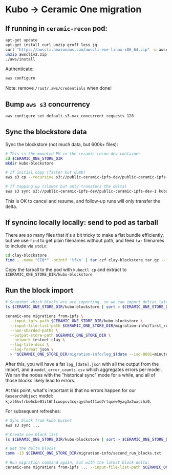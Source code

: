 # Kubo -> Ceramic One migration

## If running in `ceramic-recon` pod:
```bash
apt-get update
apt-get install curl unzip groff less jq
curl "https://awscli.amazonaws.com/awscli-exe-linux-x86_64.zip" -o awscliv2.zip
unzip awscliv2.zip
./aws/install
```

Authenticate:
```bash
aws configure
```

Note: remove `/root/.aws/credentials` when done!

## Bump `aws s3` concurrency
```bash
aws configure set default.s3.max_concurrent_requests 128
```

## Sync the blockstore data
Sync the blockstore (not much data, but 600k+ files):
```bash
# This is the mounted PV in the ceramic-recon-dev container
cd $CERAMIC_ONE_STORE_DIR
mkdir kubo-blockstore

# If initial copy (faster but dumb)
aws s3 cp --recursive s3://public-ceramic-ipfs-dev/public-ceramic-ipfs-dev-1 kubo-blockstore

# If topping up (slower but only transfers the delta)
aws s3 sync s3://public-ceramic-ipfs-dev/public-ceramic-ipfs-dev-1 kubo-blockstore
```

This is OK to cancel and resume, and follow-up runs will only transfer the delta.


## If syncinc locally locally: send to pod as tarball
There are so many files that it's a bit tricky to make a flat bundle efficiently, but we use `find` to get plain filenames without path, and feed `tar` filenames to include via `stdin`:
```bash
cd clay-blockstore
find . -name "CIQ*" -printf '%f\n' | tar czf clay-blockstore.tar.gz --files-from -
```

Copy the tarball to the pod with `kubectl cp` and extract to `$CERAMIC_ONE_STORE_DIR/kubo-blockstore`

## Run the block import

```bash
# Snapshot which blocks are are importing, so we can import deltas later
ls $CERAMIC_ONE_STORE_DIR/kubo-blockstore | sort > $CERAMIC_ONE_STORE_DIR/migration-info/first_run_blocks.txt

ceramic-one migrations from-ipfs \
  --input-ipfs-path $CERAMIC_ONE_STORE_DIR/kubo-blockstore \
  --input-file-list-path $CERAMIC_ONE_STORE_DIR/migration-info/first_run_blocks.txt \
  --non-sharded-paths \
  --output-store-path $CERAMIC_ONE_STORE_DIR \
  --network testnet-clay \
  --log-tile-docs \
  --log-format json \
  > "$CERAMIC_ONE_STORE_DIR/migration-info/log_$(date --iso-8601=minutes | sed 's|+00:00||').json" 2>&1
```

After this, you will have a fat `log_[date].json` with all the output from the import, and a `model_error_counts.csv` which aggregates errors per model. We ran the nodes with the "historical sync" mode for a while, and all of those blocks likely lead to errors.

At this point, what's important is that no errors happen for our `ResearchObject` model: `kjzl6hvfrbw6cbe01it6hlcwopsv4cqrqysho4f1xd7rtqxew9yag3x2wxczhz0`.

For subsequent refreshes:
```bash
# Sync block from kubo bucket
aws s3 sync ...

# Create new block list
ls $CERAMIC_ONE_STORE_DIR/kubo-blockstore | sort > $CERAMIC_ONE_STORE_DIR/migration-info/fresh_blocklist.txt

# Get the delta blocks
comm -13 $CERAMIC_ONE_STORE_DIR/migration-info/second_run_blocks.txt

# Run migration command again, but with the latest block delta:
ceramic-one migrations from-ipfs ... --input-file-list-path $CERAMIC_ONE_STORE_DIR/migration-info/second_run_blocks.txt
```
